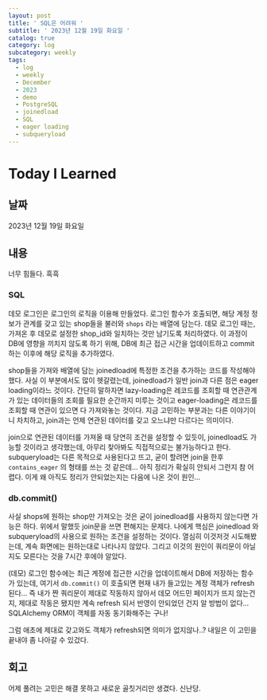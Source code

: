 ```yaml
---
layout: post
title: ' SQL은 어려워 '
subtitle: ' 2023년 12월 19일 화요일 '
catalog: true
category: log
subcategory: weekly
tags:
  - log
  - weekly
  - December
  - 2023
  - demo
  - PostgreSQL
  - joinedload
  - SQL
  - eager loading
  - subqueryload
---
```


# Today I Learned

## 날짜

2023년 12월 19일 화요일

## 내용

너무 힘들다. 흑흑

### SQL

 데모 로그인은 로그인의 로직을 이용해 만들었다. 로그인 함수가 호출되면, 해당 계정 정보가 관계를 갖고 있는 shop들을 불러와 `shops` 라는 배열에 담는다. 데모 로그인 때는, 가져온 후 데모로 설정한 shop_id와 일치하는 것만 남기도록 처리하였다. 이 과정이 DB에 영향을 끼치지 않도록 하기 위해, DB에 최근 접근 시간을 업데이트하고 commit하는 이후에 해당 로직을 추가하였다.

 shop들을 가져와 배열에 담는 joinedload에 특정한 조건을 추가하는 코드를 작성해야 했다. 사실 이 부분에서도 많이 헷갈렸는데, joinedload가 일반 join과 다른 점은 eager loading이라느 것이다. 간단히 말하자면 lazy-loading은 레코드를 조회할 때 연관관계가 있는 데이터들의 조회를 필요한 순간까지 미루는 것이고 eager-loading은 레코드를 조회할 때 연관이 있으면 다 가져와놓는 것이다. 지금 고민하는 부분과는 다른 이야기이니 차치하고, join과는 언제 연관된 데이터를 갖고 오느냐만 다르다는 의미이다.

 join으로 연관된 데이터를 가져올 때 당연히 조건을 설정할 수 있듯이, joinedload도 가능할 것이라고 생각했는데, 아무리 찾아봐도 직접적으로는 불가능하다고 한다. subqueryload는 다른 목적으로 사용된다고 뜨고, 굳이 할려면 join을 한후 `contains_eager` 의 형태를 쓰는 것 같은데… 아직 정리가 확실히 안되서 그런지 참 어렵다. 이게 왜 아직도 정리가 안되었는지는 다음에 나온 것이 원인…

### db.commit()

 사실 shops에 원하는 shop만 가져오는 것은 굳이 joinedload를 사용하지 않는다면 가능은 하다. 위에서 말했듯 join문을 쓰면 편해지는 문제다. 나에게 핵심은 joinedload 와 subqueryload의 사용으로 원하는 조건을 설정하는 것이다. 열심히 이것저것 시도해봤는데, 계속 화면에는 원하는대로 나타나지 않았다. 그리고 이것의 원인이 쿼리문이 아닐 지도 모른다는 것을 7시간 후에야 알았다.

 (데모) 로그인 함수에는 최근 계정에 접근한 시간을 업데이트해서 DB에 저장하는 함수가 있는데, 여기서 `db.commit()` 이 호출되면 현재 내가 들고있는 계정 객체가 refresh된다… 즉 내가 짠 쿼리문이 제대로 작동하지 않아서 데모 어드민 페이지가 뜨지 않는건지, 제대로 작동은 됐지만 계속 refresh 되서 반영이 안되었던 건지 알 방법이 없다… SQLAlchemy ORM이 객체를 자동 동기화해주는 구나!

 그럼 애초에 제대로 갖고와도 객체가 refresh되면 의미가 없지않나..? 내일은 이 고민을 끝내야 좀 나아갈 수 있겄다.

## 회고

어제 풀려는 고민은 해결 못하고 새로운 골칫거리만 생겼다. 신난당.
